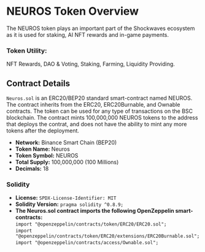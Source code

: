 # NEUROS Token Overview
The NEUROS token plays an important part of the Shockwaves ecosystem as it is used for staking, AI NFT rewards and in-game payments.

### Token Utility:
NFT Rewards, DAO & Voting, Staking, Farming, Liquidity Providing.

## Contract Details
`Neuros.sol` is an ERC20/BEP20 standard smart-contract named NEUROS. The contract inherits from the ERC20, ERC20Burnable, and Ownable contracts. The token can be used for any type of transactions on the BSC blockchain. The contract mints 100,000,000 NEUROS tokens to the address that deploys the contrat, and does not have the ability to mint any more tokens after the deployment. 

- <b>Network:</b> Binance Smart Chain (BEP20)
- <b>Token Name:</b> Neuros
- <b>Token Symbol:</b> NEUROS
- <b>Total Supply:</b> 100,000,000 (100 Millions)
- <b>Decimals:</b> 18

### Solidity
- <b>License:</b> `SPDX-License-Identifier: MIT`
- <b>Solidity Version:</b> `pragma solidity ^0.8.9;`
- <b>The Neuros.sol contract imports the following OpenZeppelin smart-contracts:</b><br>
`import "@openzeppelin/contracts/token/ERC20/ERC20.sol";`<br>
`import "@openzeppelin/contracts/token/ERC20/extensions/ERC20Burnable.sol";`<br>
`import "@openzeppelin/contracts/access/Ownable.sol";`<br>
